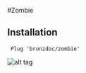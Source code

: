 #Zombie

## Installation

<code> Plug 'bronzdoc/zombie' </code>

![alt tag](http://i.imgur.com/nJpGj8Q.png)
